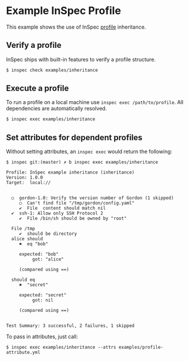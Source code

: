 # Example InSpec Profile

This example shows the use of InSpec [profile](../../docs/profiles.rst) inheritance.

## Verify a profile

InSpec ships with built-in features to verify a profile structure.

```bash
$ inspec check examples/inheritance
```

## Execute a profile

To run a profile on a local machine use `inspec exec /path/to/profile`. All dependencies are automatically resolved.

```bash
$ inspec exec examples/inheritance
```

## Set attributes for dependent profiles

Without setting attributes, an `inspec exec` would return the following:

```
$ inspec git:(master) ✗ b inspec exec examples/inheritance

Profile: InSpec example inheritance (inheritance)
Version: 1.0.0
Target:  local://


  ○  gordon-1.0: Verify the version number of Gordon (1 skipped)
     ○  Can't find file "/tmp/gordon/config.yaml"
     ✔  File  content should match nil
  ✔  ssh-1: Allow only SSH Protocol 2
     ✔  File /bin/sh should be owned by "root"

  File /tmp
     ✔  should be directory
  alice should
     ✖  eq "bob"

     expected: "bob"
          got: "alice"

     (compared using ==)

  should eq
     ✖  "secret"

     expected: "secret"
          got: nil

     (compared using ==)


Test Summary: 3 successful, 2 failures, 1 skipped
```

To pass in attributes, just call:

```
$ inspec exec examples/inheritance --attrs examples/profile-attribute.yml
```
